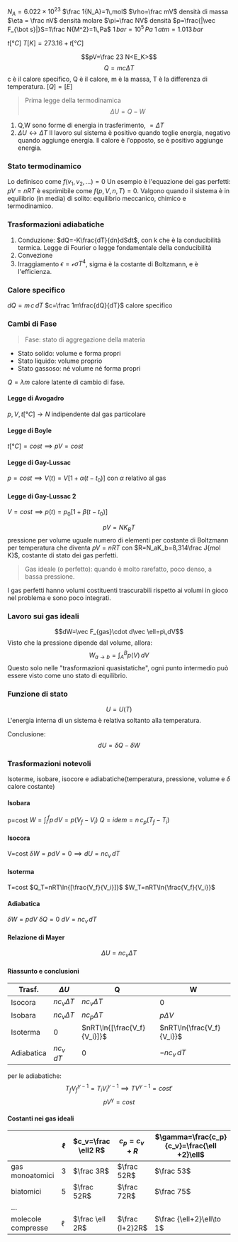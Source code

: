 $N_A=6.022\times 10^23$
$\frac 1{N_A}=1\,mol$
$\rho=\frac mV$ densità di massa
$\eta = \frac nV$ densità molare
$\pi=\frac NV$ densità
$p=\frac{|\vec F_{\bot s}|}S=1\frac N{M^2}=1\,Pa$
$1\,bar=10^5\,Pa$
$1\,atm=1.013\,bar$

$t[°C]$
$T[K]=273.16+t[°C]$

$$pV=\frac 23 N<E_K>$$
$$Q=mc\Delta T$$
c è il calore specifico, Q è il calore, m è la massa, T è la differenza di temperatura.
$[Q]=[E]$
> Prima legge della termodinamica
$$\Delta U=Q-W$$
1. Q,W sono forme di energia in trasferimento, $=\Delta T$
2. $\Delta U\longleftrightarrow\Delta T$
Il lavoro sul sistema è positivo quando toglie energia, negativo quando aggiunge energia.
Il calore è l'opposto, se è positivo aggiunge energia.

### Stato termodinamico
Lo definisco come $f(v_1,v_2,\dots)=0$
Un esempio è l'equazione dei gas perfetti: $pV=nRT$ è esprimibile come $f(p,V,n,T)=0$.
Valgono quando il sistema è in equilibrio (in media) di solito: equilibrio meccanico, chimico e termodinamico.

### Trasformazioni adiabatiche
1. Conduzione: $dQ=-K\frac{dT}{dn}dSdt$, con k che è la conducibilità termica. Legge di Fourier o legge fondamentale della conducibilità
2. Convezione
3. Irraggiamento $\epsilon=\mathcal e\sigma T^4$, sigma è la costante di Boltzmann, e è l'efficienza.

### Calore specifico
$dQ=m\,c\,dT$
$c=\frac 1m\frac{dQ}{dT}$   calore specifico

### Cambi di Fase
>Fase: stato di aggregazione della materia

- Stato solido: volume e forma propri
- Stato liquido: volume proprio
- Stato gassoso: né volume né forma propri

$Q=\lambda m$   calore latente di cambio di fase.

#### Legge di Avogadro
$p,V,t[°C]\to N$ indipendente dal gas particolare
#### Legge di Boyle
$t[°C]=cost\implies pV=cost$
#### Legge di Gay-Lussac
$p=cost\implies V(t)=V[1+\alpha(t-t_0)]$ con $\alpha$ relativo al gas
#### Legge di Gay-Lussac 2
$V=cost\implies p(t)=p_0[1+\beta(t-t_0)]$

$$pV=NK_BT$$
pressione per volume uguale numero di elementi per costante di Boltzmann per temperatura
che diventa $pV=nRT$ con $R=N_aK_b=8,314\frac J{mol K}$, costante di stato dei gas perfetti.
>Gas ideale (o perfetto): quando è molto rarefatto, poco denso, a bassa pressione.

I gas perfetti hanno volumi costituenti trascurabili rispetto ai volumi in gioco nel problema e sono poco integrati.

### Lavoro sui gas ideali
$$dW=\vec F_{gas}\cdot d\vec \ell=p\,dV$$
Visto che la pressione dipende dal volume, allora:
$$W_{a\to b}=\int_A^Bp(V)\,dV$$
Questo solo nelle "trasformazioni quasistatiche", ogni punto intermedio può essere visto come uno stato di equilibrio.

### Funzione di stato
$$U=U(T)$$
L'energia interna di un sistema è relativa soltanto alla temperatura.

Conclusione:
$$dU = \delta Q-\delta W$$

### Trasformazioni notevoli
Isoterme, isobare, isocore e adiabatiche(temperatura, pressione, volume e $\delta$ calore costante)
#### Isobara
p=cost
$W=\int_i^f p\, dV=p(V_f-V_i)$
$Q=idem=n\,c_p(T_f-T_i)$
#### Isocora
V=cost
$\delta W=pdV=0\implies dU=nc_v\,dT$
#### Isoterma
T=cost
$Q_T=nRT\ln{[\frac{V_f}{V_i}]}$
$W_T=nRT\ln{\frac{V_f}{V_i}}$
#### Adiabatica
$\delta W=pdV$
$\delta Q=0$
$dV=nc_v\,dT$
#### Relazione di Mayer
$$\Delta U=nc_v\Delta T$$

#### Riassunto e conclusioni

| Trasf.     | $\Delta U$     | Q                           | W                         |
| ---------- | -------------- | --------------------------- | ------------------------- |
| Isocora    | $nc_v\Delta T$ | $nc_v\Delta T$              | 0                         |
| Isobara    | $nc_v\Delta T$ | $nc_p\Delta T$              | $p\Delta V$               |
| Isoterma   | 0              | $nRT\ln{[\frac{V_f}{V_i}]}$ | $nRT\ln{\frac{V_f}{V_i}}$ |
| Adiabatica | $nc_v\,dT$     | 0                           | $-nc_v\,dT$               |
per le adiabatiche:
$$T_fV_f^{\gamma -1}=T_iV_i^{\gamma -1}\implies TV^{\gamma -1}=cost'$$
$$pV^\gamma=cost$$
#### Costanti nei gas ideali

|                    | $\ell$ | $c_v=\frac \ell2 R$ | $c_p=c_v+R$     | $\gamma=\frac{c_p}{c_v}=\frac{\ell +2}\ell$ |
| ------------------ | ------ | ------------------- | --------------- | ------------------------------------------- |
| gas monoatomici    | 3      | $\frac 3R$          | $\frac 52R$     | $\frac 53$                                  |
| biatomici          | 5      | $\frac 52R$         | $\frac 72R$     | $\frac 75$                                  |
| $\dots$            |        |                     |                 |                                             |
| molecole compresse | $\ell$ | $\frac \ell 2R$     | $\frac {l+2}2R$ | $\frac {\ell+2}\ell\to 1$                   |
